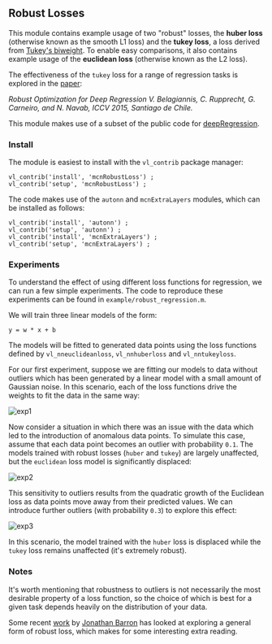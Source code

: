 ## Robust Losses

This module contains example usage of two "robust" losses, the **huber loss** (otherwise known as the smooth L1 loss) and the **tukey loss**, a loss derived from [Tukey's biweight](http://mathworld.wolfram.com/TukeysBiweight.html).  To enable easy comparisons, it also contains example usage of the **euclidean loss** (otherwise known as the L2 loss).

The effectiveness of the `tukey` loss for a range of regression tasks is explored in the [paper](https://arxiv.org/abs/1505.06606):

*Robust Optimization for Deep Regression
V. Belagiannis, C. Rupprecht, G. Carneiro, and N. Navab,
ICCV 2015, Santiago de Chile.*

This module makes use of a subset of the public code for [deepRegression](https://github.com/bazilas/matconvnet-deepReg).



### Install

The module is easiest to install with the `vl_contrib` package manager:

```
vl_contrib('install', 'mcnRobustLoss') ;
vl_contrib('setup', 'mcnRobustLoss') ;
```

The code makes use of the `autonn` and `mcnExtraLayers` modules, which can be installed as follows:

```
vl_contrib('install', 'autonn') ;
vl_contrib('setup', 'autonn') ;
vl_contrib('install', 'mcnExtraLayers') ;
vl_contrib('setup', 'mcnExtraLayers') ;
```

### Experiments

To understand the effect of using different loss functions for regression, we can run a few simple experiments. The code to reproduce these experiments can be found in `example/robust_regression.m`.

We will train three linear models of the form:

 `y = w * x + b`

The models will be fitted to generated data points using the loss functions defined by `vl_nneuclideanloss`, `vl_nnhuberloss` and `vl_nntukeyloss`.

For our first experiment, suppose we are fitting our models to data without outliers which has been generated by a linear model with a small amount of Gaussian noise. In this scenario, each of the loss functions drive the weights to fit the data in the same way:


![exp1](figs/exp1.jpg)

Now consider a situation in which there was an issue with the data which led to the introduction of anomalous data points. To simulate this case, assume that each data point becomes an outlier with probability `0.1`. The models trained with robust losses (`huber` and `tukey`) are largely unaffected, but the `euclidean` loss model is significantly displaced:

![exp2](figs/exp2.jpg)

This sensitivity to outliers results from the quadratic growth of the Euclidean loss as data points move away from their predicted values.  We can introduce further outliers (with probability `0.3`) to explore this effect:

![exp3](figs/exp3.jpg)

In this scenario, the model trained with the `huber` loss is displaced while the `tukey` loss remains unaffected (it's extremely robust).


### Notes

It's worth mentioning that robustness to outliers is not necessarily the most desirable property of a loss function, so the choice of which is best for a given task depends heavily on the distribution of your data.

Some recent [work](https://arxiv.org/pdf/1701.03077.pdf) by [Jonathan Barron](http://jonbarron.info/) has looked at exploring a general form of robust loss, which makes for some interesting extra reading.
